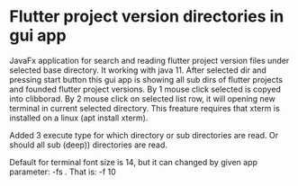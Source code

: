 # Flutter project version directories in gui app
JavaFx application for search and reading flutter project version files under selected base directory. 
It working with java 11. After selected dir and pressing start button this gui app is showing all sub dirs
of flutter projects and founded flutter project versions. By 1 mouse click selected is copyed into clibborad.
By 2 mouse click on selected list row, it will opening new terminal in current selected directory. This freature
requires that xterm is installed on a linux (apt install xterm).

Added 3 execute type for which directory or sub directories are read. Or should all sub (deep)) directories are read.

Default for terminal font size is 14, but it can changed by given app parameter: -fs <number> . That is: -f 10
